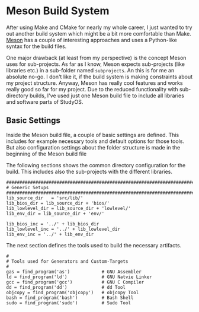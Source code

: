 # Meson Build System
After using Make and CMake for nearly my whole career, I just wanted to try out another build system which might be a bit more comfortable than Make. [Meson](https://mesonbuild.com/) has a couple of interesting approaches and uses a Python-like syntax for the build files.

One major drawback (at least from my perspective) is the concept Meson uses for sub-projects. As far as I know, Meson expects sub-projects (like libraries etc.) in a sub-folder named `subprojects`. An this is for me an absolute no-go. I don't like it, if the build system is making constraints about my project structure. Anyway, Meson has really cool features and works really good so far for my project. Due to the reduced functionality with sub-directory builds, I've used just one Meson build file to include all libraries and software parts of StudyOS.

## Basic Settings
Inside the Meson build file, a couple of basic settings are defined. This includes for example necessary tools and default options for those tools. But also configuration settings about the folder structure is made in the beginning of the Meson build file

The following sections shows the common directory configuration for the build. This includes also the sub-projects with the different libraries.

```meson
###############################################################################
# Generic Setups
###############################################################################
lib_source_dir   = 'src/lib/'
lib_bios_dir = lib_source_dir + 'bios/'
lib_lowlevel_dir = lib_source_dir + 'lowlevel/'
lib_env_dir = lib_source_dir + 'env/'

lib_bios_inc = '../' + lib_bios_dir
lib_lowlevel_inc = '../' + lib_lowlevel_dir
lib_env_inc = '../' + lib_env_dir
```

The next section defines the tools used to build the necessary artifacts.

```meson
#
# Tools used for Generators and Custom-Targets
#
gas = find_program('as')            # GNU Assembler
ld = find_program('ld')             # GNU Natvie Linker
gcc = find_program('gcc')           # GNU C Compiler
dd = find_program('dd')             # dd Tool
objcopy = find_program('objcopy')   # objcopy Tool
bash = find_program('bash')         # Bash Shell
sudo = find_program('sudo')         # Sudo Tool
```
